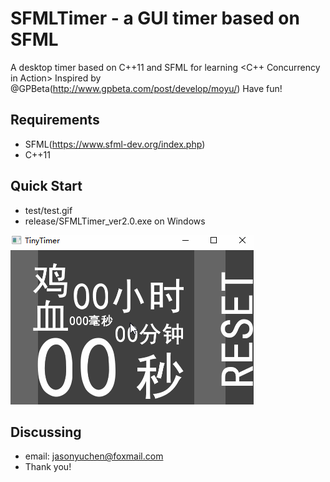 SFMLTimer - a GUI timer based on SFML
=========================

A desktop timer based on C++11 and SFML for learning <C++ Concurrency in Action>
Inspired by @GPBeta(http://www.gpbeta.com/post/develop/moyu/)
Have fun!

Requirements
-------------------------
* SFML(https://www.sfml-dev.org/index.php)
* C++11

Quick Start
-------------------------
* test/test.gif
* release/SFMLTimer_ver2.0.exe on Windows

![img](https://github.com/JasonYuchen/TinyTimer/blob/master/test/test.gif)

Discussing
-------------------------
- email: jasonyuchen@foxmail.com
- Thank you!
